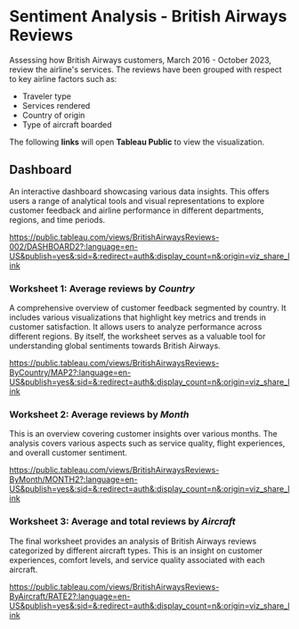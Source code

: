 # Sentiment Analysis - British Airways Reviews
Assessing how British Airways customers, March 2016 - October 2023, review the airline's services. The reviews have been grouped with respect to key airline factors such as:
- Traveler type
- Services rendered
- Country of origin
- Type of aircraft boarded

The following **links** will open **Tableau Public** to view the visualization.

## Dashboard
An interactive dashboard showcasing various data insights. This offers users a range of analytical tools and visual representations to explore customer feedback and airline performance in different departments, regions, and time periods.

https://public.tableau.com/views/BritishAirwaysReviews-002/DASHBOARD2?:language=en-US&publish=yes&:sid=&:redirect=auth&:display_count=n&:origin=viz_share_link

### Worksheet 1: Average reviews by _Country_
A comprehensive overview of customer feedback segmented by country. It includes various visualizations that highlight key metrics and trends in customer satisfaction. It allows users to analyze performance across different regions. By itself, the worksheet serves as a valuable tool for understanding global sentiments towards British Airways.

https://public.tableau.com/views/BritishAirwaysReviews-ByCountry/MAP2?:language=en-US&publish=yes&:sid=&:redirect=auth&:display_count=n&:origin=viz_share_link

### Worksheet 2: Average reviews by _Month_
This is an overview covering customer insights over various months. The analysis covers various aspects such as service quality, flight experiences, and overall customer sentiment.

https://public.tableau.com/views/BritishAirwaysReviews-ByMonth/MONTH2?:language=en-US&publish=yes&:sid=&:redirect=auth&:display_count=n&:origin=viz_share_link

### Worksheet 3: Average and total reviews by _Aircraft_
The final worksheet provides an analysis of British Airways reviews categorized by different aircraft types. This is an insight on customer experiences, comfort levels, and service quality associated with each aircraft.

https://public.tableau.com/views/BritishAirwaysReviews-ByAircraft/RATE2?:language=en-US&publish=yes&:sid=&:redirect=auth&:display_count=n&:origin=viz_share_link
